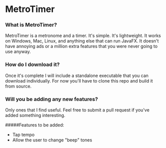 # MetroTimer

### What is MetroTimer?

MetroTimer is a metronome and a timer. It's simple. It's lightweight. It works on Windows, Mac, Linux, and anything
else that can run JavaFX. It doesn't have annoying ads or a million extra features that you were never going to use 
anyway.

### How do I download it?

Once it's complete I will include a standalone executable that you can download individually. For now you'll have to
clone this repo and build it from source.

### Will you be adding any new features?

Only ones that I find useful. Feel free to submit a pull request if you've added something interesting.

#####Features to be added:

- Tap tempo
- Allow the user to change "beep" tones